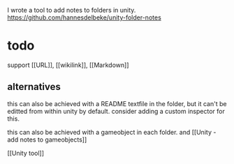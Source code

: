 I wrote a tool to add notes to folders in unity.
https://github.com/hannesdelbeke/unity-folder-notes

# todo
support [[URL]], [[wikilink]], [[Markdown]]
## alternatives
this can also be achieved with a README textfile in the folder, but it can't be editted from within unity by default.
consider adding a custom inspector for this.

this can also be achieved with a gameobject in each folder. and [[Unity - add notes to gameobjects]]

[[Unity tool]]
